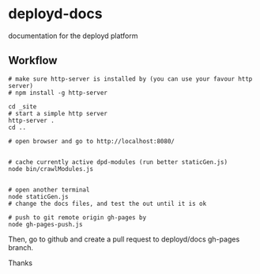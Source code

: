 deployd-docs
============

documentation for the deployd platform



Workflow
---------------

    # make sure http-server is installed by (you can use your favour http server)
    # npm install -g http-server

    cd _site
    # start a simple http server
    http-server .
    cd ..

    # open browser and go to http://localhost:8080/


    # cache currently active dpd-modules (run better staticGen.js)
    node bin/crawlModules.js


    # open another terminal
    node staticGen.js
    # change the docs files, and test the out until it is ok

    # push to git remote origin gh-pages by
    node gh-pages-push.js


Then, go to github and create a pull request to deployd/docs gh-pages branch.

Thanks
